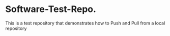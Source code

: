 # Software-Test-Repo.
This is a test repository that demonstrates how to Push and Pull from a local repository
